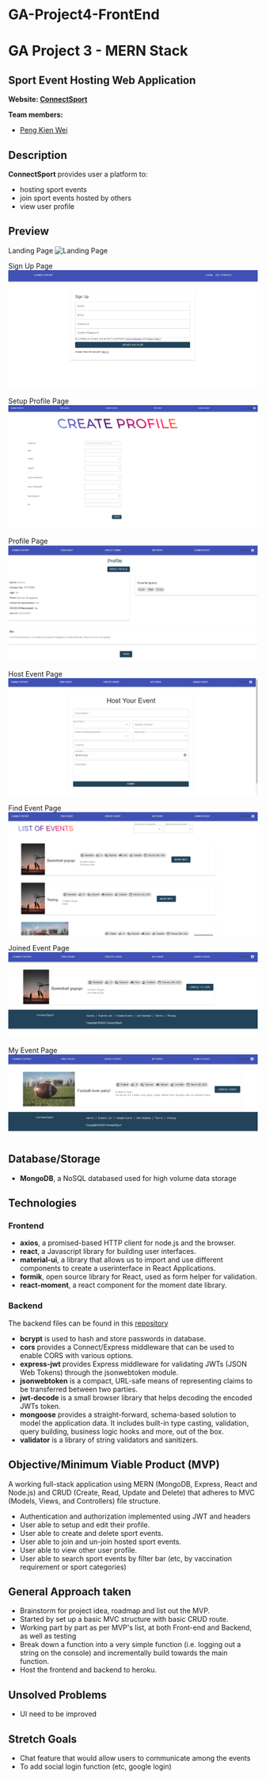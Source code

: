 # GA-Project4-FrontEnd

# GA Project 3 - MERN Stack

## Sport Event Hosting Web Application

**Website: [ConnectSport](https://connectsport.herokuapp.com/)**

**Team members:**

- [Peng Kien Wei](https://github.com/kienwei96)

## Description

**ConnectSport** provides user a platform to:

- hosting sport events
- join sport events hosted by others
- view user profile

## Preview

Landing Page
![Landing Page](./wireframe/Landing__Page.png)

Sign Up Page
![Sign Up Page](./wireframe/Sign_Up.png)

Setup Profile Page
![Setup Profile Page](./wireframe/Setup_Profile.png)

Profile Page
![Profile Page](./wireframe/Profile.png)

Host Event Page
![Host Event Page](./wireframe/Host_Event.png)

Find Event Page
![Find Event Page](./wireframe/Find_Event.png)

Joined Event Page
![Joined Event Page](./wireframe/Joined_Event.png)

My Event Page
![My Event Page](./wireframe/My_Event.png)

## Database/Storage

- **MongoDB**, a NoSQL databased used for high volume data storage

## Technologies

### Frontend

- **axios**, a promised-based HTTP client for node.js and the browser.
- **react**, a Javascript library for building user interfaces.
- **material-ui**, a library that allows us to import and use different components to create a userinterface in React Applications.
- **formik**, open source library for React, used as form helper for validation.
- **react-moment**, a react component for the moment date library.

### Backend

The backend files can be found in this [repository](https://github.com/kienwei96/GA-Project4-BackEnd)

- **bcrypt** is used to hash and store passwords in database.
- **cors** provides a Connect/Express middleware that can be used to enable CORS with various options.
- **express-jwt** provides Express middleware for validating JWTs (JSON Web Tokens) through the jsonwebtoken module.
- **jsonwebtoken** is a compact, URL-safe means of representing claims to be transferred between two parties.
- **jwt-decode** is a small browser library that helps decoding the encoded JWTs token.
- **mongoose** provides a straight-forward, schema-based solution to model the application data. It includes built-in type casting, validation, query building, business logic hooks and more, out of the box.
- **validator** is a library of string validators and sanitizers.

## Objective/Minimum Viable Product (MVP)

A working full-stack application using MERN (MongoDB, Express, React and Node.js) and CRUD (Create, Read, Update and Delete) that adheres to MVC (Models, Views, and Controllers) file structure.

- Authentication and authorization implemented using JWT and headers
- User able to setup and edit their profile.
- User able to create and delete sport events.
- User able to join and un-join hosted sport events.
- User able to view other user profile.
- User able to search sport events by filter bar (etc, by vaccination requirement or sport categories)

## General Approach taken

- Brainstorm for project idea, roadmap and list out the MVP.
- Started by set up a basic MVC structure with basic CRUD route.
- Working part by part as per MVP's list, at both Front-end and Backend, as well as testing
- Break down a function into a very simple function (i.e. logging out a string on the console) and incrementally build towards the main function.
- Host the frontend and backend to heroku.

## Unsolved Problems

- UI need to be improved

## Stretch Goals

- Chat feature that would allow users to communicate among the events
- To add social login function (etc, google login)
